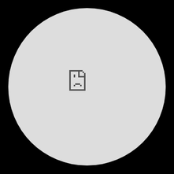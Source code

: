 <!DOCTYPE html>
<html data-wf-domain="webgl-animation-omg.webflow.io" data-wf-page="5d7517ff7288d54a2f3b64be" data-wf-site="5d7517ff7288d5a70b3b64bd" class="w-mod-js wf-montserrat-n7-active wf-montserrat-n5-active wf-montserrat-n6-active wf-montserrat-n1-active wf-montserrat-n8-active wf-montserrat-n4-active wf-montserrat-n2-active wf-montserrat-n3-active wf-montserrat-n9-active wf-montserrat-i4-active wf-montserrat-i9-active wf-montserrat-i1-active wf-montserrat-i2-active wf-montserrat-i8-active wf-montserrat-i6-active wf-montserrat-i7-active wf-montserrat-i5-active wf-montserrat-i3-active wf-active">
<head>
<style>
.wf-force-outline-none[tabindex="-1"]:focus{outline:none;}
</style>
<meta charset="utf-8">
<title>*O*  WebGL animation</title>
<meta content="width=device-width, initial-scale=1" name="viewport">
<meta content="Webflow" name="generator">
<link href="https://assets.website-files.com/5d7517ff7288d5a70b3b64bd/css/webgl-animation-omg.webflow.f6df66566.css" rel="stylesheet" type="text/css">
<script src="https://ajax.googleapis.com/ajax/libs/webfont/1.6.26/webfont.js" type="text/javascript"></script><link rel="stylesheet" href="https://fonts.googleapis.com/css?family=Montserrat:100,100italic,200,200italic,300,300italic,400,400italic,500,500italic,600,600italic,700,700italic,800,800italic,900,900italic" media="all">
<script type="text/javascript">WebFont.load({  google: {    families: ["Montserrat:100,100italic,200,200italic,300,300italic,400,400italic,500,500italic,600,600italic,700,700italic,800,800italic,900,900italic"]  }});
</script>
<!--[if lt IE 9]>
<script src="https://cdnjs.cloudflare.com/ajax/libs/html5shiv/3.7.3/html5shiv.min.js" type="text/javascript">
</script>
<![endif]-->
<script type="text/javascript">!function(o,c){var n=c.documentElement,t=" w-mod-";n.className+=t+"js",("ontouchstart"in o||o.DocumentTouch&&c instanceof DocumentTouch)&&(n.className+=t+"touch")}(window,document);
</script>
<link href="https://assets.website-files.com/img/favicon.ico" rel="shortcut icon" type="image/x-icon"><link href="https://assets.website-files.com/img/webclip.png" rel="apple-touch-icon">

<style>
  * {
    user-select: none;
  }
  
  html, body {
    overflow-x: hidden;
    background-color: #000;
  } 

  canvas {
    width: 100%;
    height: 100%;
  }
  
  .logo{ 
     pointer-events: none;
     mix-blend-mode: exclusion;
     -webkit-mix-blend-mode: exclusion;
  }
.circle {
	width: 320px;
	height: 320px;
	-moz-border-radius: 50%;
	-webkit-border-radius: 50%;
	border-radius: 50%;
	overflow:hidden;
	position:relative;
}

</style>
</head>

<body class="body" data-new-gr-c-s-check-loaded="14.1085.0" data-gr-ext-installed="">
<div class="header">
<div class="canvas w-embed">
<canvas width="618" height="922">
</canvas>
</div>
<iframe width="560" height="315" src="https://www.youtube.com/embed/kdCWQ6epGDQ?si=eBqe_rozRUgcUG_U?autoplay=1" title="YouTube video player" frameborder="0" allow="accelerometer; autoplay; clipboard-write; encrypted-media; gyroscope; picture-in-picture; web-share" referrerpolicy="strict-origin-when-cross-origin" allowfullscreen loading="lazy" alt="" class="logo circle"> </iframe> 
</div>
<script src="https://d3e54v103j8qbb.cloudfront.net/js/jquery-3.5.1.min.dc5e7f18c8.js?site=5d7517ff7288d5a70b3b64bd" type="text/javascript" integrity="sha256-9/aliU8dGd2tb6OSsuzixeV4y/faTqgFtohetphbbj0=" crossorigin="anonymous">
</script>
<script src="https://assets.website-files.com/5d7517ff7288d5a70b3b64bd/js/webflow.166720a07.js" type="text/javascript">
</script>
<!--[if lte IE 9]>
<script src="//cdnjs.cloudflare.com/ajax/libs/placeholders/3.0.2/placeholders.min.js"></script><![endif]-->
<script src="https://assets.website-files.com/5d7517ff7288d5a70b3b64bd/613b6a6361dc95d04258d19b_script.txt">
</script>
</body>
</html>
